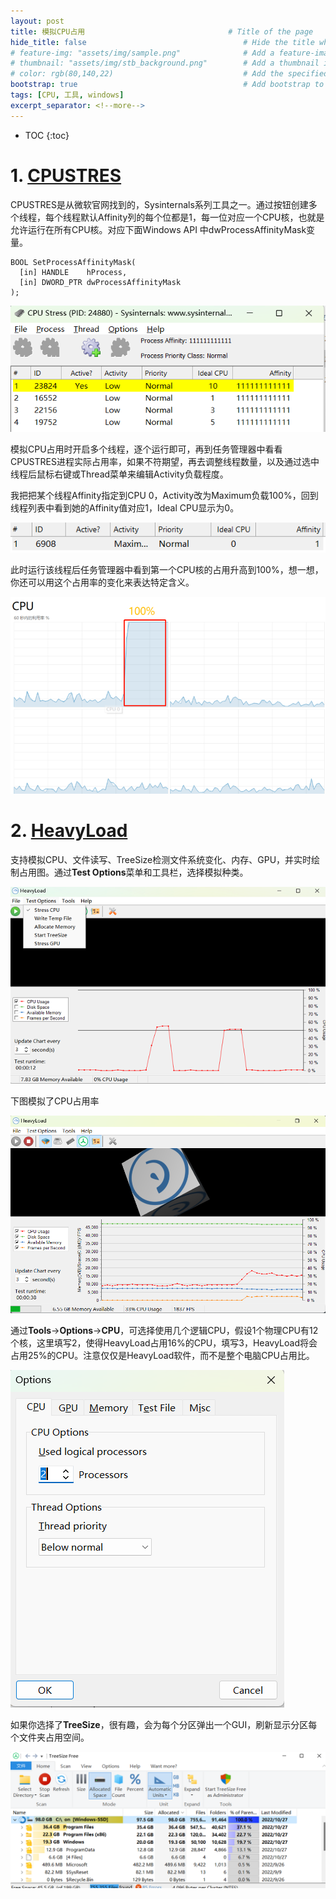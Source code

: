 ```yaml
---
layout: post
title: 模拟CPU占用                                # Title of the page
hide_title: false                                   # Hide the title when displaying the post, but shown in lists of posts
# feature-img: "assets/img/sample.png"              # Add a feature-image to the post
# thumbnail: "assets/img/stb_background.png"        # Add a thumbnail image on blog view
# color: rgb(80,140,22)                             # Add the specified color as feature image, and change link colors in post
bootstrap: true                                     # Add bootstrap to the page
tags: [CPU, 工具, windows]
excerpt_separator: <!--more-->
---
```


<!--more-->
* TOC
{:toc}

# 1. [CPUSTRES](https://download.sysinternals.com/files/CPUSTRES.zip)

CPUSTRES是从微软官网找到的，Sysinternals系列工具之一。通过按钮创建多个线程，每个线程默认Affinity列的每个位都是1，每一位对应一个CPU核，也就是允许运行在所有CPU核。对应下面Windows API 中dwProcessAffinityMask变量。

```
BOOL SetProcessAffinityMask(
  [in] HANDLE    hProcess,
  [in] DWORD_PTR dwProcessAffinityMask
);
```

![cpustress](/assets/img/post/2022-10-29-cpu-overload/cpustress.png)

模拟CPU占用时开启多个线程，逐个运行即可，再到任务管理器中看看CPUSTRES进程实际占用率，如果不符期望，再去调整线程数量，以及通过选中线程后鼠标右键或Thread菜单来编辑Activity负载程度。

我把把某个线程Affinity指定到CPU 0，Activity改为Maximum负载100%，回到线程列表中看到她的Affinity值对应1，Ideal CPU显示为0。

![cpustress_affinity](/assets/img/post/2022-10-29-cpu-overload/cpustress_affinity.png)

此时运行该线程后任务管理器中看到第一个CPU核的占用升高到100%，想一想，你还可以用这个占用率的变化来表达特定含义。

![cpu0](/assets/img/post/2022-10-29-cpu-overload/cpustress_cpu0.png)

# 2. [HeavyLoad](https://downloads.jam-software.de/heavyload/HeavyLoad-x64-Setup.exe)

支持模拟CPU、文件读写、TreeSize检测文件系统变化、内存、GPU，并实时绘制占用图。通过**Test Options**菜单和工具栏，选择模拟种类。

![heavyload](/assets/img/post/2022-10-29-cpu-overload/heavyload.png)

下图模拟了CPU占用率

![heavyload_run](/assets/img/post/2022-10-29-cpu-overload/heavyload_run.png)

通过**Tools**->**Options**->**CPU**，可选择使用几个逻辑CPU，假设1个物理CPU有12个核，这里填写2，使得HeavyLoad占用16%的CPU，填写3，HeavyLoad将会占用25%的CPU。注意仅仅是HeavyLoad软件，而不是整个电脑CPU占用比。

![option_cpu](/assets/img/post/2022-10-29-cpu-overload/option_cpu.png)

如果你选择了**TreeSize**，很有趣，会为每个分区弹出一个GUI，刷新显示分区每个文件夹占用空间。

![treesize](/assets/img/post/2022-10-29-cpu-overload/treesize.png)
